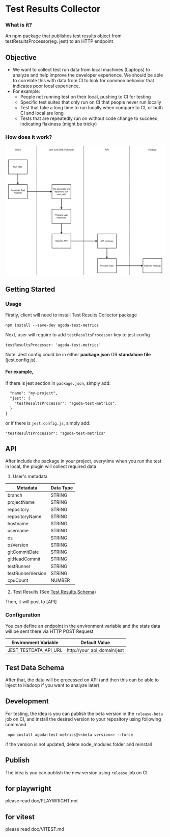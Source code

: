 # Test Results Collector

### What is it?

An npm package that publishes test results object from testResultsProcessor(eg. jest) to an HTTP endpoint

## Objective

- We want to collect test run data from local machines (Laptops) to analyze and help improve the developer experience. We should be able to correlate this with data from CI to look for common behavior that indicates poor local experience.
- For example:
    - People not running test on their local, pushing to CI for testing
    - Specific test suites that only run on CI that people never run locally
    - Test that take a long time to run locally when compare to CI, or both CI and local are long
    - Tests that are repeatedly run on without code change to succeed, indicating flakiness (might be tricky)


### How does it work?

![alt text](image.png)

## Getting Started

### Usage

Firstly, client will need to install Test Results Collector package

```npm install --save-dev agoda-test-metrics```

Next, user will require to add `testResultsProcessor` key to jest config 

`testResultsProcessor: 'agoda-test-metrics'`

Note: Jest config could be in either **package.json** OR **standalone file** (jest.config.js).

#### For example,

If there is jest section in `package.json`, simply add:
```{
  "name": "my-project",
  "jest": {
    "testResultsProcessor": "agoda-test-metrics",
  }
}
```
or if there is `jest.config.js`, simply add: 

```"testResultsProcessor": "agoda-test-metrics"```

## API

After include the package in your project, everytime when you run the test in local, the plugin will collect required data

1. User's metadata 

| Metadata          | Data Type |
|-------------------|---------|
|branch| STRING  |
|projectName| STRING  |
|repository| STRING  |
|repositoryName| STRING  |
|hostname| STRING        |
|username| STRING  |
|os| STRING  |
|osVersion| STRING  |
|gitCommitDate| STRING  |
|gitHeadCommit| STRING  |
|testRunner| STRING  |
|testRunnerVersion| STRING  |
|cpuCount| NUMBER  |

2.  Test Results (See [Test Results Schema](https://github.com/jestjs/jest/blob/6460335f88cee3dcb9d29c49d55ab02b9d83f994/packages/jest-test-result/src/types.ts))


Then, it will post to [API]

### Configuration

You can define an endpoint in the environment variable and the stats data will be sent there via HTTP POST Request

| Environment Variable | Default Value |
|----------|---------------|
|JEST_TESTDATA_API_URL|http://your_api_domain/jest|




## Test Data Schema

After that, the data will be processed on API (and then this can be able to inject to Hadoop if you want to analyze later)




## Development

For testing, the idea is you can publish the beta version in the `release-beta` job on CI, and install the desired version to your repository using following command

` npm install agoda-test-metrics@<<beta version>> --force`

if the version is not updated, delete node_modules folder and reinstall

## Publish 

The idea is you can publish the new version using `release` job on CI. 

## for playwright
please read doc/PLAYWRIGHT.md

## for vitest 
please read doc/VITEST.md
